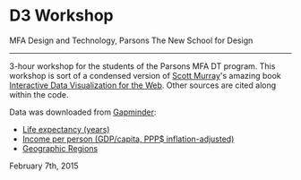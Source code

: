 # D3 Workshop
MFA Design and Technology, Parsons The New School for Design

---

3-hour workshop for the students of the Parsons MFA DT program. This workshop is sort of a condensed version of [Scott Murray](http://alignedleft.com/)'s amazing book [Interactive Data Visualization for the Web](http://chimera.labs.oreilly.com/books/1230000000345). Other sources are cited along within the code.

Data was downloaded from [Gapminder](http://www.gapminder.org/):

* [Life expectancy (years)](http://spreadsheets.google.com/pub?key=phAwcNAVuyj2tPLxKvvnNPA&output=xls
)
* [Income per person (GDP/capita, PPP$ inflation-adjusted)](http://spreadsheets.google.com/pub?key=phAwcNAVuyj1jiMAkmq1iMg&output=xls)
* [Geographic Regions](https://spreadsheets.google.com/pub?key=phT4mwjvEuGBtdf1ZeO7_PQ&gid=1
)

February 7th, 2015
